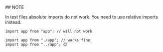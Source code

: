 ﻿﻿## NOTE

In test files absolute imports do not work. You need to use relative imports instead.

```
import app from "app"; // will not work

import app from "./app"; // works fine
import app from "../app"; 😊
```
